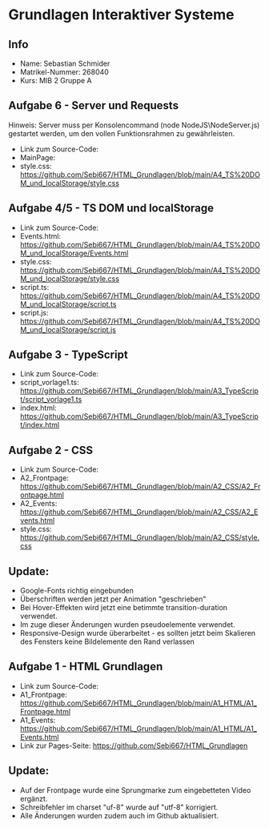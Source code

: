 # Grundlagen Interaktiver Systeme
## Info
* Name: Sebastian Schmider
* Matrikel-Nummer: 268040
* Kurs: MIB 2 Gruppe A

## Aufgabe 6 - Server und Requests
Hinweis: Server muss per Konsolencommand (node NodeJS\NodeServer.js) gestartet werden, um den vollen Funktionsrahmen zu gewährleisten.
* Link zum Source-Code:
* MainPage:  
* style.css: https://github.com/Sebi667/HTML_Grundlagen/blob/main/A4_TS%20DOM_und_localStorage/style.css

## Aufgabe 4/5 - TS DOM und localStorage
* Link zum Source-Code:
* Events.html: https://github.com/Sebi667/HTML_Grundlagen/blob/main/A4_TS%20DOM_und_localStorage/Events.html
* style.css: https://github.com/Sebi667/HTML_Grundlagen/blob/main/A4_TS%20DOM_und_localStorage/style.css
* script.ts: https://github.com/Sebi667/HTML_Grundlagen/blob/main/A4_TS%20DOM_und_localStorage/script.ts
* script.js: https://github.com/Sebi667/HTML_Grundlagen/blob/main/A4_TS%20DOM_und_localStorage/script.js

## Aufgabe 3 - TypeScript
* Link zum Source-Code:
* script_vorlage1.ts: https://github.com/Sebi667/HTML_Grundlagen/blob/main/A3_TypeScript/script_vorlage1.ts
* index.html: https://github.com/Sebi667/HTML_Grundlagen/blob/main/A3_TypeScript/index.html

## Aufgabe 2 - CSS
* Link zum Source-Code:
* A2_Frontpage: https://github.com/Sebi667/HTML_Grundlagen/blob/main/A2_CSS/A2_Frontpage.html
* A2_Events: https://github.com/Sebi667/HTML_Grundlagen/blob/main/A2_CSS/A2_Events.html
* style.css: https://github.com/Sebi667/HTML_Grundlagen/blob/main/A2_CSS/style.css
## Update:
* Google-Fonts richtig eingebunden
* Überschriften werden jetzt per Animation "geschrieben"
* Bei Hover-Effekten wird jetzt eine betimmte transition-duration verwendet.
* Im zuge dieser Änderungen wurden pseudoelemente verwendet.
* Responsive-Design wurde überarbeitet - es sollten jetzt beim Skalieren des Fensters keine Bildelemente den Rand verlassen

## Aufgabe 1 - HTML Grundlagen
* Link zum Source-Code:
* A1_Frontpage: https://github.com/Sebi667/HTML_Grundlagen/blob/main/A1_HTML/A1_Frontpage.html
* A1_Events: https://github.com/Sebi667/HTML_Grundlagen/blob/main/A1_HTML/A1_Events.html 
* Link zur Pages-Seite: https://github.com/Sebi667/HTML_Grundlagen
## Update:
* Auf der Frontpage wurde eine Sprungmarke zum eingebetteten Video ergänzt.
* Schreibfehler im charset "uf-8" wurde auf "utf-8" korrigiert.
* Alle Änderungen wurden zudem auch im Github aktualisiert.

